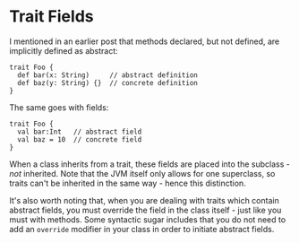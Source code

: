Trait Fields
==============================

I mentioned in an earlier post that methods declared, but not defined, are implicitly defined as abstract:

    trait Foo {
      def bar(x: String)     // abstract definition
      def baz(y: String) {}  // concrete definition
    }

The same goes with fields:

    trait Foo {
      val bar:Int   // abstract field
      val baz = 10  // concrete field
    }

When a class inherits from a trait, these fields are placed into the subclass - _not_ inherited. Note that the JVM itself only allows for one superclass, so traits can't be inherited in the same way - hence this distinction.

It's also worth noting that, when you are dealing with traits which contain abstract fields, you must override the field in the class itself - just like you must with methods. Some syntactic sugar includes that you do not need to add an `override` modifier in your class in order to initiate abstract fields.